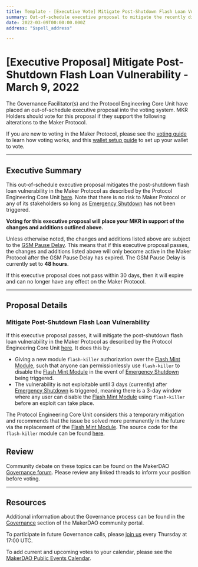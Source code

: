 ```yaml
---
title: Template - [Executive Vote] Mitigate Post-Shutdown Flash Loan Vulnerability - March 9, 2022
summary: Out-of-schedule executive proposal to mitigate the recently discovered post-shutdown flash loan vulnerability.
date: 2022-03-09T00:00:00.000Z
address: "$spell_address"

---
```

# [Executive Proposal] Mitigate Post-Shutdown Flash Loan Vulnerability - March 9, 2022

The Governance Facilitator(s) and the Protocol Engineering Core Unit have placed an out-of-schedule executive proposal into the voting system. MKR Holders should vote for this proposal if they support the following alterations to the Maker Protocol.

If you are new to voting in the Maker Protocol, please see the [voting guide](https://community-development.makerdao.com/en/learn/governance/how-voting-works/) to learn how voting works, and this [wallet setup guide](https://community-development.makerdao.com/en/learn/governance/voting-setup/) to set up your wallet to vote.

---

## Executive Summary

This out-of-schedule executive proposal mitigates the post-shutdown flash loan vulnerability in the Maker Protocol as described by the Protocol Engineering Core Unit [here](https://forum.makerdao.com/t/post-shutdown-flash-loan-vulnerability-announcement-and-remediation-plan/13746). Note that there is no risk to Maker Protocol or any of its stakeholders so long as [Emergency Shutdown](https://makerdao.world/en/learn/governance/emergency-shutdown) has not been triggered. 

**Voting for this executive proposal will place your MKR in support of the changes and additions outlined above.**

Unless otherwise noted, the changes and additions listed above are subject to the [GSM Pause Delay](https://manual.makerdao.com/parameter-index/core/param-gsm-pause-delay). This means that if this executive proposal passes, the changes and additions listed above will only become active in the Maker Protocol after the GSM Pause Delay has expired. The GSM Pause Delay is currently set to **48 hours**.

If this executive proposal does not pass within 30 days, then it will expire and can no longer have any effect on the Maker Protocol.

---

## Proposal Details

### Mitigate Post-Shutdown Flash Loan Vulnerability

If this executive proposal passes, it will mitigate the post-shutdown flash loan vulnerability in the Maker Protocol as described by the Protocol Engineering Core Unit [here](https://forum.makerdao.com/t/post-shutdown-flash-loan-vulnerability-announcement-and-remediation-plan/13746). It does this by:
* Giving a new module `flash-killer` authorization over the [Flash Mint Module](https://manual.makerdao.com/module-index/module-flash-mint-module), such that anyone can permissionlessly use `flash-killer` to disable the [Flash Mint Module](https://manual.makerdao.com/module-index/module-flash-mint-module) in the event of [Emergency Shutdown](https://makerdao.world/en/learn/governance/emergency-shutdown) being triggered.
* The vulnerability is not exploitable until 3 days (currently) after [Emergency Shutdown](https://makerdao.world/en/learn/governance/emergency-shutdown) is triggered, meaning there is a 3-day window where any user can disable the [Flash Mint Module](https://manual.makerdao.com/module-index/module-flash-mint-module) using `flash-killer` before an exploit can take place.

The Protocol Engineering Core Unit considers this a temporary mitigation and recommends that the issue be solved more permanently in the future via the replacement of the [Flash Mint Module](https://manual.makerdao.com/module-index/module-flash-mint-module). The source code for the `flash-killer` module can be found [here](https://github.com/makerdao/flash-killer).

## Review

Community debate on these topics can be found on the MakerDAO [Governance forum](https://forum.makerdao.com/). Please review any linked threads to inform your position before voting.

---

## Resources

Additional information about the Governance process can be found in the [Governance](https://community-development.makerdao.com/en/learn/governance) section of the MakerDAO community portal.

To participate in future Governance calls, please [join us](https://github.com/makerdao/community/tree/master/governance/governance-and-risk-meetings) every Thursday at 17:00 UTC.

To add current and upcoming votes to your calendar, please see the [MakerDAO Public Events Calendar](https://calendar.google.com/calendar/embed?src=makerdao.com_3efhm2ghipksegl009ktniomdk%40group.calendar.google.com&ctz=UTC&mode=week&showCalendars=0&showPrint=0).
